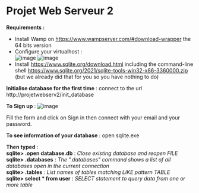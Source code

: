 # Projet Web Serveur 2

**Requirements :**
- Install Wamp on https://www.wampserver.com/#download-wrapper the 64 bits version
- Configure your virtualhost : <br>
![image](https://user-images.githubusercontent.com/75336673/146658129-f46f95ea-af78-4320-b6b2-a987c93ca9a5.png)
![image](https://user-images.githubusercontent.com/75336673/146658254-0024037e-f0ef-47ba-aac4-0a3ab11a5106.png)
- Install https://www.sqlite.org/download.html including the command-line shell https://www.sqlite.org/2021/sqlite-tools-win32-x86-3360000.zip (but we already did that for you so you have nothing to do)

**Initialise database for the first time**  :
connect to the url http://projetwebserv2/init_database


**To Sign up** : 
![image](https://user-images.githubusercontent.com/75336673/138466501-68b9eaec-be98-440c-9849-6313f0f7c18f.png)

Fill the form and click on Sign in then connect with your email and your password.


**To see information of your database** : open sqlite.exe

**Then typed** : <br>
**sqlite> .open database.db** : _Close existing database and reopen FILE <br>_
**sqlite> .databases**       : _The ".databases" command shows a list of all databases open in the current connection  <br>_
**sqlite> .tables**           : _List names of tables matching LIKE pattern TABLE <br>_
**sqlite> select * from user** : _SELECT statement to query data from one or more table <br>_
